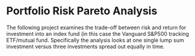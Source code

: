 # Portfolio Risk Pareto Analysis
The following project examines the trade-off between risk and return for investment into an index fund (in this case the Vanguard S&P500 tracking ETF/mutual fund. Specifically the analysis looks at one single lump sum investment versus three investments spread out equally in time.

